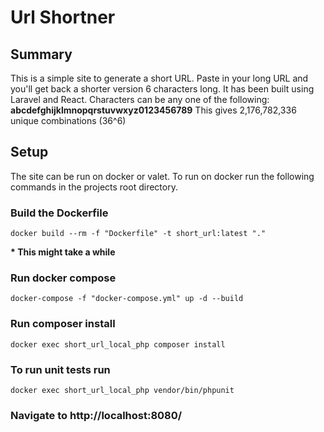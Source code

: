# Url Shortner

## Summary

This is a simple site to generate a short URL. Paste in your long URL and you'll get back a shorter version 6 characters long. It has been built using Laravel and React. Characters can be any one of the following: **abcdefghijklmnopqrstuvwxyz0123456789** This gives 2,176,782,336 unique combinations (36^6)

## Setup

The site can be run on docker or valet. To run on docker run the following commands in the projects root directory.

### Build the Dockerfile

`docker build --rm -f "Dockerfile" -t short_url:latest "."`

__* This might take a while__

### Run docker compose

`docker-compose -f "docker-compose.yml" up -d --build`

### Run composer install

`docker exec short_url_local_php composer install`

### To run unit tests run

`docker exec short_url_local_php vendor/bin/phpunit`

### Navigate to http://localhost:8080/

